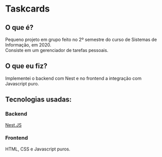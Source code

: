 # Taskcards

## O que é?  
Pequeno projeto em grupo feito no 2º semestre do curso de Sistemas de Informação, em 2020.  
Consiste em um gerenciador de tarefas pessoais.  

## O que eu fiz?
Implementei o backend com Nest e no frontend a integração com Javascript puro.

## Tecnologias usadas:  
### Backend  
[Nest.JS](https://nestjs.com/)

### Frontend
HTML, CSS e Javascript puros.
